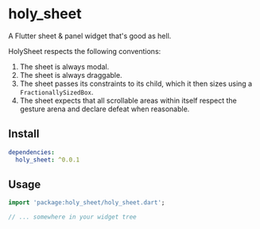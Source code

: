 # holy_sheet

A Flutter sheet & panel widget that's good as hell.

HolySheet respects the following conventions:

1. The sheet is always modal.
2. The sheet is always draggable.
3. The sheet passes its constraints to its child, which it then sizes using a `FractionallySizedBox`.
4. The sheet expects that all scrollable areas within itself respect the gesture arena and declare defeat when reasonable.

## Install

```yml
dependencies:
  holy_sheet: ^0.0.1
```

## Usage

```dart
import 'package:holy_sheet/holy_sheet.dart';

// ... somewhere in your widget tree


```
